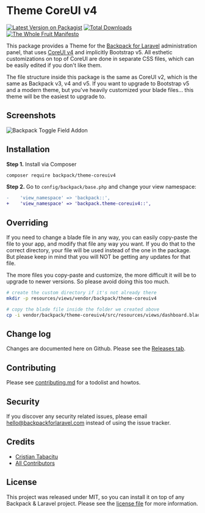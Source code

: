 # Theme CoreUI v4

[![Latest Version on Packagist][ico-version]][link-packagist]
[![Total Downloads][ico-downloads]][link-downloads]
[![The Whole Fruit Manifesto](https://img.shields.io/badge/writing%20standard-the%20whole%20fruit-brightgreen)](https://github.com/the-whole-fruit/manifesto)

This package provides a Theme for the [Backpack for Laravel](https://backpackforlaravel.com/) administration panel, that uses [CoreUI v4](https://coreui.io/product/free-bootstrap-admin-template/) and implicitly Bootstrap v5. All esthetic customizations on top of CoreUI are done in separate CSS files, which can be easily edited if you don't like them.

The file structure inside this package is the same as CoreUI v2, which is the same as Backpack v3, v4 and v5. If you want to upgrade to Bootstrap v5 and a modern theme, but you've heavily customized your blade files... this theme will be the easiest to upgrade to.

## Screenshots

![Backpack Toggle Field Addon](https://via.placeholder.com/600x250?text=screenshot+needed)


## Installation

**Step 1.** Install via Composer

``` bash
composer require backpack/theme-coreuiv4
```

**Step 2.** Go to `config/backpack/base.php` and change your view namespace:

```diff
-    'view_namespace' => 'backpack::',
+    'view_namespace' => 'backpack.theme-coreuiv4::',
```

## Overriding

If you need to change a blade file in any way, you can easily copy-paste the file to your app, and modify that file any way you want. If you do that to the correct directory, your file will be used instead of the one in the package. But please keep in mind that you will NOT be getting any updates for that file.

The more files you copy-paste and customize, the more difficult it will be to upgrade to newer versions. So please avoid doing this too much.

```bash
# create the custom directory if it's not already there
mkdir -p resources/views/vendor/backpack/theme-coreuiv4

# copy the blade file inside the folder we created above
cp -i vendor/backpack/theme-coreuiv4/src/resources/views/dashboard.blade.php resources/views/vendor/backpack/theme-coreuiv4/dashboard.blade.php
```

## Change log

Changes are documented here on Github. Please see the [Releases tab](https://github.com/backpack/theme-coreuiv4/releases).

## Contributing

Please see [contributing.md](contributing.md) for a todolist and howtos.

## Security

If you discover any security related issues, please email hello@backpackforlaravel.com instead of using the issue tracker.

## Credits

- [Cristian Tabacitu][link-author]
- [All Contributors][link-contributors]

## License

This project was released under MIT, so you can install it on top of any Backpack & Laravel project. Please see the [license file](license.md) for more information.

[ico-version]: https://img.shields.io/packagist/v/backpack/theme-coreuiv4.svg?style=flat-square
[ico-downloads]: https://img.shields.io/packagist/dt/backpack/theme-coreuiv4.svg?style=flat-square

[link-packagist]: https://packagist.org/packages/backpack/theme-coreuiv4
[link-downloads]: https://packagist.org/packages/backpack/theme-coreuiv4
[link-author]: https://github.com/backpack
[link-contributors]: ../../contributors
